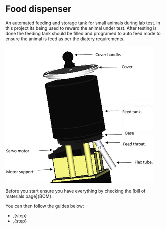 

# Food dispenser

An automated feeding and storage tank for small animals during lab test. In this project its being used to reward the animal under test. After testing is done the feeding tank should be filled and programed to auto feed mode to ensure the animal is feed as per the diatery requirements.

![](images/Food_dispenser.PNG)

Before you start ensure you have everything by checking the [bill of materials page]{BOM}.

You can then follow the guides below:

* [.](machining_dispenser.md){step}
* [.](make_dispenser.md){step}





